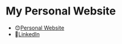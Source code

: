 # My Personal Website
- 😊[Personal Website](https://kingh0730.github.io/ 'Shangdian (King) Han')
- 👔[LinkedIn](https://www.linkedin.com/in/kingh0730/ 'Shangdian (King) Han')
